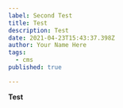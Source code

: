 ```yaml
---
label: Second Test
title: Test
description: Test
date: 2021-04-23T15:43:37.398Z
author: Your Name Here
tags:
  - cms
published: true

---
```

**Test**